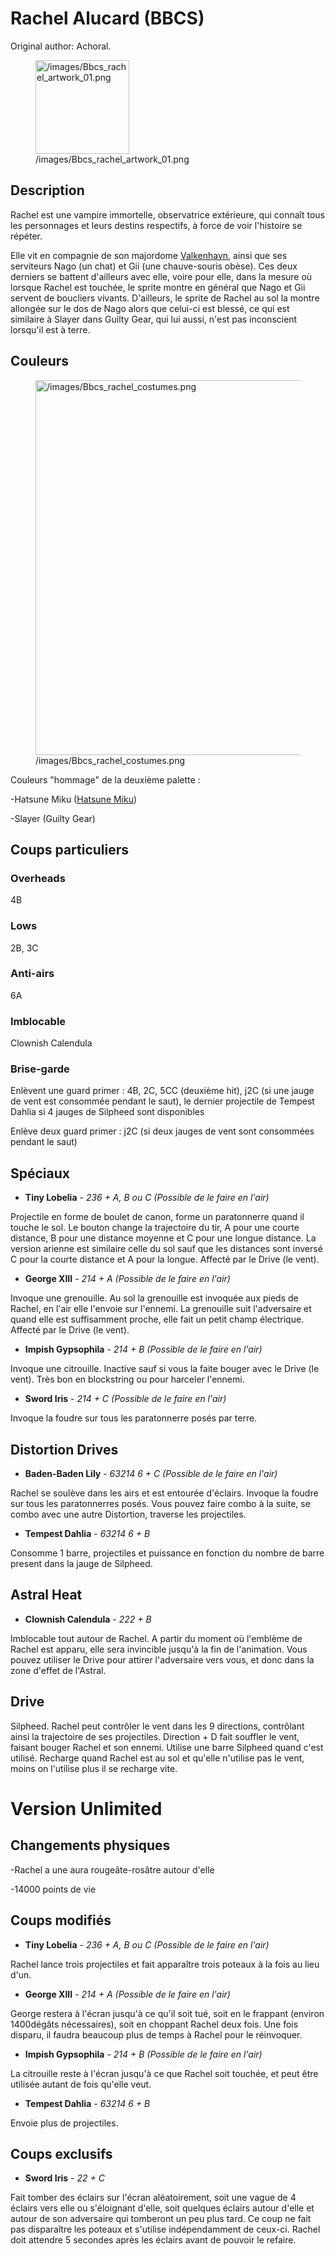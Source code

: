 # Rachel Alucard (BBCS)

Original author: Achoral.

<figure>
<img src="/images/Bbcs_rachel_artwork_01.png"
title="/images/Bbcs_rachel_artwork_01.png" width="150"
alt="/images/Bbcs_rachel_artwork_01.png" />
<figcaption
aria-hidden="true">/images/Bbcs_rachel_artwork_01.png</figcaption>
</figure>

## Description

Rachel est une vampire immortelle, observatrice extérieure, qui connaît
tous les personnages et leurs destins respectifs, à force de voir
l'histoire se répéter.

Elle vit en compagnie de son majordome
[Valkenhayn](Valkenhayn=R=Hellsing_(BBCS) "wikilink"), ainsi que ses
serviteurs Nago (un chat) et Gii (une chauve-souris obèse). Ces deux
derniers se battent d'ailleurs avec elle, voire pour elle, dans la
mesure où lorsque Rachel est touchée, le sprite montre en général que
Nago et Gii servent de boucliers vivants. D'ailleurs, le sprite de
Rachel au sol la montre allongée sur le dos de Nago alors que celui-ci
est blessé, ce qui est similaire à Slayer dans Guilty Gear, qui lui
aussi, n'est pas inconscient lorsqu'il est à terre.

## Couleurs

<figure>
<img src="/images/Bbcs_rachel_costumes.png"
title="/images/Bbcs_rachel_costumes.png" width="600"
alt="/images/Bbcs_rachel_costumes.png" />
<figcaption
aria-hidden="true">/images/Bbcs_rachel_costumes.png</figcaption>
</figure>

Couleurs "hommage" de la deuxième palette :

-Hatsune Miku ([Hatsune
Miku](http://en.wikipedia.org/wiki/Hatsune_Miku))

-Slayer (Guilty Gear)

## Coups particuliers

### Overheads

4B

### Lows

2B, 3C

### Anti-airs

6A

### Imblocable

Clownish Calendula

### Brise-garde

Enlèvent une guard primer : 4B, 2C, 5CC (deuxième hit), j2C (si une
jauge de vent est consommée pendant le saut), le dernier projectile de
Tempest Dahlia si 4 jauges de Silpheed sont disponibles

Enlève deux guard primer : j2C (si deux jauges de vent sont consommées
pendant le saut)

## Spéciaux

- **Tiny Lobelia** - *236 + A, B ou C (Possible de le faire en l'air)*

Projectile en forme de boulet de canon, forme un paratonnerre quand il
touche le sol. Le bouton change la trajectoire du tir, A pour une courte
distance, B pour une distance moyenne et C pour une longue distance. La
version arienne est similaire celle du sol sauf que les distances sont
inversé C pour la courte distance et A pour la longue. Affecté par le
Drive (le vent).

- **George XIII** - *214 + A (Possible de le faire en l'air)*

Invoque une grenouille. Au sol la grenouille est invoquée aux pieds de
Rachel, en l'air elle l'envoie sur l'ennemi. La grenouille suit
l'adversaire et quand elle est suffisamment proche, elle fait un petit
champ électrique. Affecté par le Drive (le vent).

- **Impish Gypsophila** - *214 + B (Possible de le faire en l'air)*

Invoque une citrouille. Inactive sauf si vous la faite bouger avec le
Drive (le vent). Très bon en blockstring ou pour harceler l'ennemi.

- **Sword Iris** - *214 + C (Possible de le faire en l'air)*

Invoque la foudre sur tous les paratonnerre posés par terre.

## Distortion Drives

- **Baden-Baden Lily** - *63214 6 + C (Possible de le faire en l'air)*

Rachel se soulève dans les airs et est entourée d'éclairs. Invoque la
foudre sur tous les paratonnerres posés. Vous pouvez faire combo à la
suite, se combo avec une autre Distortion, traverse les projectiles.

- **Tempest Dahlia** - *63214 6 + B*

Consomme 1 barre, projectiles et puissance en fonction du nombre de
barre present dans la jauge de Silpheed.

## Astral Heat

- **Clownish Calendula** - *222 + B*

Imblocable tout autour de Rachel. A partir du moment où l'emblème de
Rachel est apparu, elle sera invincible jusqu'à la fin de l'animation.
Vous pouvez utiliser le Drive pour attirer l'adversaire vers vous, et
donc dans la zone d'effet de l'Astral.

## Drive

Silpheed. Rachel peut contrôler le vent dans les 9 directions,
contrôlant ainsi la trajectoire de ses projectiles. Direction + D fait
souffler le vent, faisant bouger Rachel et son ennemi. Utilise une barre
Silpheed quand c'est utilisé. Recharge quand Rachel est au sol et
qu'elle n'utilise pas le vent, moins on l'utilise plus il se recharge
vite.

# Version Unlimited

## Changements physiques

-Rachel a une aura rougeâte-rosâtre autour d'elle

-14000 points de vie

## Coups modifiés

- **Tiny Lobelia** - *236 + A, B ou C (Possible de le faire en l'air)*

Rachel lance trois projectiles et fait apparaître trois poteaux à la
fois au lieu d'un.

- **George XIII** - *214 + A (Possible de le faire en l'air)*

George restera à l'écran jusqu'à ce qu'il soit tué, soit en le frappant
(environ 1400dégâts nécessaires), soit en choppant Rachel deux fois. Une
fois disparu, il faudra beaucoup plus de temps à Rachel pour le
réinvoquer.

- **Impish Gypsophila** - *214 + B (Possible de le faire en l'air)*

La citrouille reste à l'écran jusqu'à ce que Rachel soit touchée, et
peut être utilisée autant de fois qu'elle veut.

- **Tempest Dahlia** - *63214 6 + B*

Envoie plus de projectiles.

## Coups exclusifs

- **Sword Iris** - *22 + C*

Fait tomber des éclairs sur l'écran aléatoirement, soit une vague de 4
éclairs vers elle ou s'éloignant d'elle, soit quelques éclairs autour
d'elle et autour de son adversaire qui tomberont un peu plus tard. Ce
coup ne fait pas disparaître les poteaux et s'utilise indépendamment de
ceux-ci. Rachel doit attendre 5 secondes après les éclairs avant de
pouvoir le refaire.
